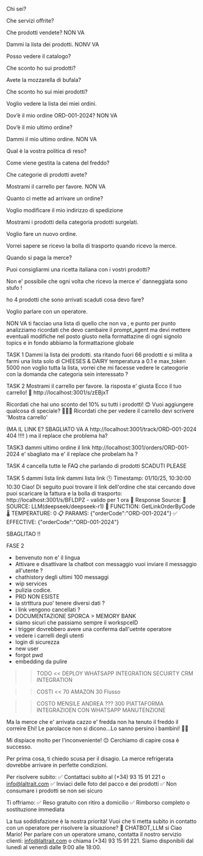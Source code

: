 Chi sei?

Che servizi offrite?

Che prodotti vendete? NON VA

Dammi la lista dei prodotti. NONV VA

Posso vedere il catalogo?

Che sconto ho sui prodotti?

Avete la mozzarella di bufala?

Che sconto ho sui miei prodotti?

Voglio vedere la lista dei miei ordini.

Dov’è il mio ordine ORD-001-2024? NON VA

Dov’è il mio ultimo ordine?

Dammi il mio ultimo ordine. NON VA

Qual è la vostra politica di reso?

Come viene gestita la catena del freddo?

Che categorie di prodotti avete?

Mostrami il carrello per favore. NON VA

Quanto ci mette ad arrivare un ordine?

Voglio modificare il mio indirizzo di spedizione

Mostrami i prodotti della categoria prodotti surgelati.

Voglio fare un nuovo ordine.

Vorrei sapere se ricevo la bolla di trasporto quando ricevo la merce.

Quando si paga la merce?

Puoi consigliarmi una ricetta italiana con i vostri prodotti?

Non e' possibile che ogni volta che ricevo la merce e' danneggiata sono stufo !

ho 4 prodotti che sono arrivati scaduti cosa devo fare?

Voglio parlare con un operatore.

NON VA ti facciao una lista di quello che non va , e punto per punto analizziamo
ricordati che devo cambaire il prompt_agent ma devi mettere eventuali modifiche nel posto giusto
nella formattazine di ogni signolo topics e in fondo abbiamo la formattazione globale

TASK 1
Dammi la lista dei prodotti.
sta ritando fuori 66 prodotti e si milita a farmi una lista solo di CHEESES & DAIRY
temperatura a 0.1 e max_token 5000
non voglio tutta la lista, vorrei che mi facesse vedere le cateogorie con la domanda che categoria sein interessato ?

TASK 2
Mostrami il carrello per favore.
la risposta e' giusta
Ecco il tuo carrello! 🛒 http://localhost:3001/s/zEBjxT

Ricordati che hai uno sconto del 10% su tutti i prodotti! 😊 Vuoi aggiungere qualcosa di speciale? 🍝🧀🍷 Ricordati che per vedere il carrello devi scrivere 'Mostra carrello'

(MA IL LINK E? SBAGLIATO VA A http://localhost:3001/track/ORD-001-2024 404 !!!! ) ma il replace che problema ha?

TASK3
dammi ultimo ordine il link http://localhost:3001/orders/ORD-001-2024 e' sbagliato ma e' il replace che probelam ha ?

TASK 4
cancella tutte le FAQ che parlando di prodotti SCADUTI PLEASE

TASK 5
dammi lista link
dammi lista link
🕒 Timestamp:
01/10/25, 10:30:00
10:30
Ciao! Di seguito puoi trovare il link dell'ordine che stai cercando dove puoi scaricare la fattura e la bolla di trasporto: http://localhost:3001/s/BFLDPZ - valido per 1 ora
🎯 Response Source:
📝 SOURCE: LLM(deepseek/deepseek-r1)
🔧 FUNCTION: GetLinkOrderByCode
🌡️ TEMPERATURE: 0
📋 PARAMS: {"orderCode":"ORD-001-2024"}
✅ EFFECTIVE: {"orderCode":"ORD-001-2024"}

SBAGLITAO !!

FASE 2

- benvenuto non e' il lingua
- Attivare e disattivare la chatbot con messaggio vuoi inviare il messaggio all'utente ?
- chathistory degli ultimi 100 messaggi
- wip services
- pulizia codice.
- PRD NON ESISTE
- la strtttura puo' tenere diversi dati ?
- i link vengono cancellati ?
- DOCUMENTAZIONE SPORCA > MEMORY BANK
- siamo sicuri che passiamo sempre il workspceID
- i trigger dovrebbero avere una conferma dall'uetnte operatore
- vedere i carrelli degli utenti
- login di sicurezza
- new user
- forgot pwd
- embedding da pulire

> > TODO <<
> > DEPLOY
> > WHATSAPP INTEGRATION
> > SECUIRTY
> > CRM INTEGRATION

> > COSTI <<
> > 70 AMAZON
> > 30 Flusso

> > COSTO MENSILE ANDREA ??? 300
> > PIATTAFORMA
> > INTEGRAZIOEN CON WHATSAPP
> > MANUTENZIONE

Ma la merce che e' arrivata cazzo e' fredda non ha tenuto il freddo il correire
Ehi! Le parolacce non si dicono...Lo sanno persino i bambini! 👶😠

Mi dispiace molto per l'inconveniente! 😔 Cerchiamo di capire cosa è successo.

Per prima cosa, ti chiedo scusa per il disagio. La merce refrigerata dovrebbe arrivare in perfette condizioni.

Per risolvere subito:
✅ Contattaci subito al (+34) 93 15 91 221 o info@laltrait.com
✅ Inviaci delle foto del pacco e dei prodotti
✅ Non consumare i prodotti se non sei sicuro

Ti offriamo:
✅ Reso gratuito con ritiro a domicilio
✅ Rimborso completo o sostituzione immediata

La tua soddisfazione è la nostra priorità! Vuoi che ti metta subito in contatto con un operatore per risolvere la situazione?
🤖 CHATBOT_LLM
si
Ciao Mario! Per parlare con un operatore umano, contatta il nostro servizio clienti: info@laltrait.com o chiama (+34) 93 15 91 221. Siamo disponibili dal lunedì al venerdì dalle 9:00 alle 18:00.

